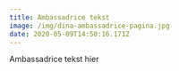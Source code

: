 ```yaml
---
title: Ambassadrice tekst
image: /img/dina-ambassadrice-pagina.jpg
date: 2020-05-09T14:50:16.171Z
---
```

Ambassadrice tekst hier